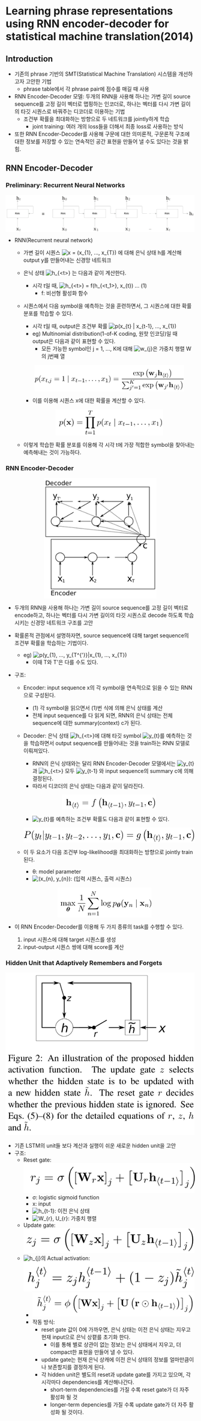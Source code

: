 # Learning phrase representations using RNN encoder-decoder for statistical machine translation(2014)
## Introduction
* 기존의 phrase 기반의 SMT(Statistical Machine Translation) 시스템을 개선하고자 고안한 기법
    * phrase table에서 각 phrase pair에 점수를 매길 때 사용
* RNN Encoder-Decoder 모델: 두개의 RNN을 사용해 하나는 가변 길이 source sequence를 고정 길이 벡터로 맵핑하는 인코더로, 하나는 벡터를 다시 가변 길이의 타깃 시퀀스로 바꿔주는 디코더로 이용하는 기법
    * 조건부 확률을 최대화하는 방향으로 두 네트워크를 jointly하게 학습
        * joint training: 여러 개의 loss들을 더해서 최종 loss로 사용하는 방식 
* 또한 RNN Encoder-Decoder를 사용해 구문에 대한 의미론적, 구문론적 구조에 대한 정보를 저장할 수 있는 연속적인 공간 표현을 만들어 낼 수도 있다는 것을 밝힘.

## RNN Encoder-Decoder
### Preliminary: Recurrent Neural Networks

<p align="center"><img src = "./img/rnn.png" width="600px" align="center"></p>

* RNN(Recurrent neural network)
    * 가변 길이 시퀀스 <img src="https://latex.codecogs.com/gif.latex?x&space;=&space;(x_{1},&space;...,&space;x_{T})" title="x = (x_{1}, ..., x_{T})" /> 에 대해 은닉 상태 h를 계산해 output y를 만들어내는 신경망 네트워크
    * 은닉 상태 <img src="https://latex.codecogs.com/gif.latex?h_{<t>}" title="h_{<t>}" /> 는 다음과 같이 계산한다.
        * 시각 t일 때, <img src="https://latex.codecogs.com/gif.latex?h_{<t>}&space;=&space;f(h_{<t_1>},&space;x_{t})" title="h_{<t>} = f(h_{<t_1>}, x_{t})" /> ... (1)
            * f: 비선형 활성화 함수
    * 시퀀스에서 다음 symbol을 예측하는 것을 훈련하면서, 그 시퀀스에 대한 확률 분포를 학습할 수 있다.
        * 시각 t일 때, output은 조건부 확률 <img src="https://latex.codecogs.com/gif.latex?p(x_{t}&space;|&space;x_{t-1},&space;...,&space;x_{1})" title="p(x_{t} | x_{t-1}, ..., x_{1})" />
        * eg) Multinomial distribution(1-of-K coding, 원핫 인코딩)일 때 output은 다음과 같이 표현할 수 있다.
            * 모든 가능한 symbol인 j = 1, ..., K에 대해 <img src="https://latex.codecogs.com/gif.latex?w_{j}" title="w_{j}" />은 가중치 행렬 W의 j번째 열
        <p align="center"><img src = "./img/rnn_cond_prob.jpeg" height="70px" align="center"></p>
       
        * 이를 이용해 시퀀스 x에 대한 확률을 계산할 수 있다.
        <p align="center"><img src = "./img/rnn_seq_prob.jpeg" height="70px" align="center"></p>
    * 이렇게 학습한 확률 분포를 이용해 각 시각 t에 가장 적합한 symbol을 찾아내는 예측해내는 것이 가능하다.
    
### RNN Encoder-Decoder

<p align="center"><img src = "./img/rnnencdec.jpeg" width="300px" align="center"></p>

* 두개의 RNN을 사용해 하나는 가변 길이 source sequence를 고정 길이 벡터로 encode하고, 하나는 벡터를 다시 가변 길이의 타깃 시퀀스로 decode 하도록 학습시키는 신경망 네트워크 구조를 고안
* 확률론적 관점에서 설명하자면, source sequence에 대해 target sequence의 조건부 확률을 학습하는 기법이다.
    * eg) <img src="https://latex.codecogs.com/gif.latex?p(y_{1},&space;...,&space;y_{T^{'}}|x_{1},&space;...,&space;x_{T})" title="p(y_{1}, ..., y_{T^{'}}|x_{1}, ..., x_{T})" />
        * 이때 T와 T'은 다를 수도 있다.
* 구조:
    * Encoder: input sequence x의 각 symbol을 연속적으로 읽을 수 있는 RNN으로 구성된다.
        * (1) 각 symbol을 읽으면서 (1)번 식에 의해 은닉 상태를 계산
        * 전체 input sequence를 다 읽게 되면, RNN의 은닉 상태는 전체 sequence에 대한 summary(context) c가 된다.
    * Decoder: 은닉 상태 <img src="https://latex.codecogs.com/gif.latex?h_{<t>}" title="h_{<t>}" />에 대해 타깃 symbol <img src="https://latex.codecogs.com/gif.latex?y_{t}" title="y_{t}" />를 예측하는 것을 학습하면서 output sequence를 만들어내는 것을 train하는 RNN 모델로 이뤄져있다.
        * RNN의 은닉 상태와는 달리 RNN Encoder-Decoder 모델에서는 <img src="https://latex.codecogs.com/gif.latex?y_{t}" title="y_{t}" />과 <img src="https://latex.codecogs.com/gif.latex?h_{<t>}" title="h_{<t>}" /> 모두 <img src="https://latex.codecogs.com/gif.latex?y_{t-1}" title="y_{t-1}" /> 와 input sequence의 summary c에 의해 결정된다.
        * 따라서 디코더의 은닉 상태는 다음과 같이 달라진다.
        
        <p align="center"><img src = "./img/decoder_hidden.jpeg" height="40px" align="center"></p>
        
        * <img src="https://latex.codecogs.com/gif.latex?y_{t}" title="y_{t}" />를 예측하는 조건부 확률도 다음과 같이 표현할 수 있다.

        <p align="center"><img src = "./img/cond_prob_target.jpeg" height="40px" align="center"></p>
        
    * 이 두 요소가 다음 조건부 log-likelihood을 최대화하는 방향으로 jointly train 된다.
        * θ: model parameter
        * <img src="https://latex.codecogs.com/gif.latex?(x_{n},&space;y_{n})" title="(x_{n}, y_{n})" />: (입력 시퀀스, 출력 시퀀스)
   
   <p align="center"><img src = "./img/7.jpeg" height="80px" align="center"></p>

* 이 RNN Encoder-Decoder를 이용해 두 가지 종류의 task를 수행할 수 있다.
    1) input 시퀀스에 대해 target 시퀀스를 생성
    2) input-output 시퀀스 쌍에 대해 score를 계산

### Hidden Unit that Adaptively Remembers and Forgets
![pic8](./img/8.jpeg)
* 기존 LSTM의 unit들 보다 계산과 실행이 쉬운 새로운 hidden unit을 고안
* 구조:
    * Reset gate: ![pic9](./img/9.jpeg)
        * σ: logistic sigmoid function
        * x: input
        * <img src="https://latex.codecogs.com/gif.latex?h_{t-1}" title="h_{t-1}" />: 이전 은닉 상태
        * <img src="https://latex.codecogs.com/gif.latex?W_{r},&space;U_{r}" title="W_{r}, U_{r}" />: 가중치 행렬
    * Update gate: ![pic10](./img/10.jpeg)
    * <img src="https://latex.codecogs.com/gif.latex?h_{j}" title="h_{j}" />의 Actual activation: ![pic11](./img/11.jpeg)
        * ![pic12](./img/12.jpeg)
        * 작동 방식:
            * reset gate 값이 0에 가까우면, 은닉 상태는 이전 은닉 상태는 지우고 현재 input으로 은닉 상캩를 초기화 한다.
                * 이를 통해 별로 상관이 없는 정보는 은닉 상태에서 지우고, 더 compact한 표현을 만들어 낼 수 있다.
            * update gate는 현재 은닉 상캐에 이전 은닉 상태의 정보를 얼마만큼이나 보존할지를 결정하게 된다. 
            * 각 hidden unit은 별도의 reset과 update gate를 가지고 있으며, 각 시각마다 dependencies를 계산해나간다.
                * short-term dependencies를 가질 수록 reset gate가 더 자주 활성화 될 것
                * longer-term depencies를 가질 수록 update gate가 더 자주 활성화 될 것이다.
                
    

        
            
 
      
      
      
      
      
      
